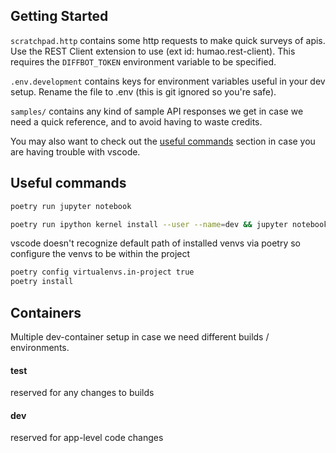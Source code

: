 ## Getting Started

`scratchpad.http` contains some http requests to make quick surveys of apis.
Use the REST Client extension to use (ext id: humao.rest-client). This requires
the `DIFFBOT_TOKEN` environment variable to be specified.

`.env.development` contains keys for environment variables useful in your
dev setup. Rename the file to .env (this is git ignored so you're safe).

`samples/` contains any kind of sample API responses we get in case we need
a quick reference, and to avoid having to waste credits.

You may also want to check out the [useful commands](#useful-commands) section
in case you are having trouble with vscode.

## Useful commands
```bash
poetry run jupyter notebook
```

```bash
poetry run ipython kernel install --user --name=dev && jupyter notebook
```

vscode doesn't recognize default path of installed venvs via poetry so configure
the venvs to be within the project
```bash
poetry config virtualenvs.in-project true
poetry install
```


## Containers
Multiple dev-container setup in case we need different builds / environments. 

#### test
reserved for any changes to builds

#### dev
reserved for app-level code changes
